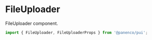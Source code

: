 # FileUploader

FileUploader component.

```js
import { FileUploader, FileUploaderProps } from '@panenco/pui';
```

<!-- STORY -->

